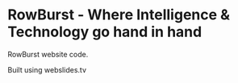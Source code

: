 # RowBurst - Where Intelligence & Technology go hand in hand
RowBurst website code.

Built using webslides.tv